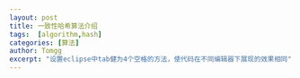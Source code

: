 ```yaml
---
layout: post
title: 一致性哈希算法介绍
tags:  [algorithm,hash]
categories: [算法]
author: Tomgg
excerpt: "设置eclipse中tab健为4个空格的方法，使代码在不同编辑器下展现的效果相同"
---
```

